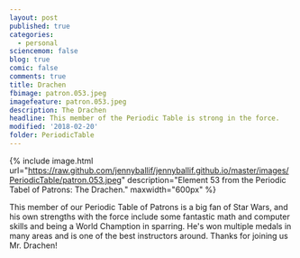```yaml
---
layout: post
published: true
categories:
  - personal
sciencemom: false
blog: true
comic: false
comments: true
title: Drachen
fbimage: patron.053.jpeg
imagefeature: patron.053.jpeg
description: The Drachen
headline: This member of the Periodic Table is strong in the force.
modified: '2018-02-20'
folder: PeriodicTable
---
```


{% include image.html url="https://raw.github.com/jennyballif/jennyballif.github.io/master/images/PeriodicTable/patron.053.jpeg" description="Element 53 from the Periodic Tabel of Patrons: The Drachen." maxwidth="600px" %}

This member of our Periodic Table of Patrons is a big fan of Star Wars, and his own strengths with the force include some fantastic math and computer skills and being a World Chamption in sparring. He's won multiple medals in many areas and is one of the best instructors around. Thanks for joining us Mr. Drachen!
